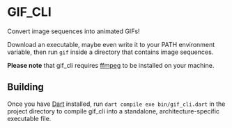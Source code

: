 # GIF_CLI

Convert image sequences into animated GIFs!

Download an executable, maybe even write it to your PATH environment variable,
then run `gif` inside a directory that contains image sequences.

**Please note** that gif_cli requires [ffmpeg](https://www.ffmpeg.org/) to be installed
on your machine.

## Building

Once you have [Dart](https://dart.dev/get-dart) installed, run
`dart compile exe bin/gif_cli.dart`
in the project directory to compile gif_cli into a standalone, architecture-specific executable file.